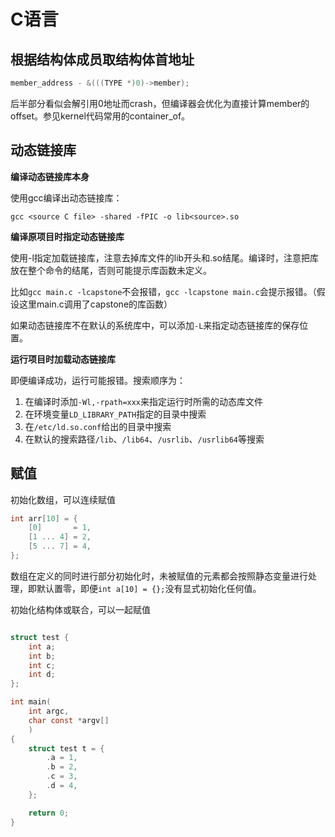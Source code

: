 # C语言

## 根据结构体成员取结构体首地址

```c
member_address - &(((TYPE *)0)->member);
```

后半部分看似会解引用0地址而crash，但编译器会优化为直接计算member的offset。参见kernel代码常用的container_of。

## 动态链接库

**编译动态链接库本身**

使用gcc编译出动态链接库：

```shell
gcc <source C file> -shared -fPIC -o lib<source>.so
```

**编译原项目时指定动态链接库**

使用-l指定加载链接库，注意去掉库文件的lib开头和.so结尾。编译时，注意把库放在整个命令的结尾，否则可能提示库函数未定义。

比如`gcc main.c -lcapstone`不会报错，`gcc -lcapstone main.c`会提示报错。（假设这里main.c调用了capstone的库函数）

如果动态链接库不在默认的系统库中，可以添加`-L`来指定动态链接库的保存位置。

**运行项目时加载动态链接库**

即便编译成功，运行可能报错。搜索顺序为：

1. 在编译时添加`-Wl,-rpath=xxx`来指定运行时所需的动态库文件
2. 在环境变量`LD_LIBRARY_PATH`指定的目录中搜索
3. 在`/etc/ld.so.conf`给出的目录中搜索
4. 在默认的搜索路径`/lib`、`/lib64`、`/usrlib`、`/usrlib64`等搜索

## 赋值


初始化数组，可以连续赋值

```C
int arr[10] = {
    [0]       = 1,
    [1 ... 4] = 2,
    [5 ... 7] = 4,
};
```

数组在定义的同时进行部分初始化时，未被赋值的元素都会按照静态变量进行处理，即默认置零，即便`int a[10] = {};`没有显式初始化任何值。

初始化结构体或联合，可以一起赋值


```C

struct test {
    int a;
    int b;
    int c;
    int d;
};

int main(
    int argc, 
    char const *argv[]
    )
{
    struct test t = {
        .a = 1,
        .b = 2,
        .c = 3,
        .d = 4,
    };

    return 0;
}

```